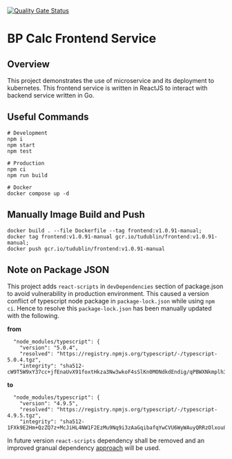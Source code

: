 [![Quality Gate Status](https://sonarcloud.io/api/project_badges/measure?project=react-bp-microservice&metric=alert_status)](https://sonarcloud.io/summary/new_code?id=react-bp-microservice)

# BP Calc Frontend Service

## Overview

This project demonstrates the use of microservice and its deployment to kubernetes.
This frontend service is written in ReactJS to interact with backend service written in Go.

## Useful Commands
```
# Development
npm i
npm start
npm test

# Production
npm ci
npm run build

# Docker
docker compose up -d
```

## Manually Image Build and Push

```
docker build . --file Dockerfile --tag frontend:v1.0.91-manual;
docker tag frontend:v1.0.91-manual gcr.io/tudublin/frontend:v1.0.91-manual;
docker push gcr.io/tudublin/frontend:v1.0.91-manual
```

## Note on Package JSON
This project adds `react-scripts` in `devDependencies` section of package.json to avoid vulnerability in production environment. This caused a version conflict of typescript node package in `package-lock.json` while using `npm ci`. Hence to resolve this `package-lock.json` has been manually updated with the following.

**from**
```
  "node_modules/typescript": {
    "version": "5.0.4",
    "resolved": "https://registry.npmjs.org/typescript/-/typescript-5.0.4.tgz",
    "integrity": "sha512-cW9T5W9xY37cc+jfEnaUvX91foxtHkza3Nw3wkoF4sSlKn0MONdkdEndig/qPBWXNkmplh3NzayQzCiHM4/hqw==",
```
**to**
```
  "node_modules/typescript": {
    "version": "4.9.5",
    "resolved": "https://registry.npmjs.org/typescript/-/typescript-4.9.5.tgz",
    "integrity": "sha512-1FXk9E2Hm+QzZQ7z+McJiHL4NW1F2EzMu9Nq9i3zAaGqibafqYwCVU6WyWAuyQRRzOlxou8xZSyXLEN8oKj24g==",
```

In future version `react-scripts` dependency shall be removed and an improved granual dependency [approach](https://dev.to/ivadyhabimana/how-to-create-a-react-app-without-using-create-react-app-a-step-by-step-guide-30nl) will be used. 
